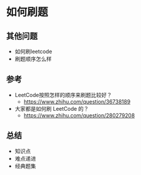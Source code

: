 # 如何刷题

## 其他问题

- 如何刷leetcode
- 刷题顺序怎么样

## 参考

- LeetCode按照怎样的顺序来刷题比较好？
  - https://www.zhihu.com/question/36738189
- 大家都是如何刷 LeetCode 的？
  - https://www.zhihu.com/question/280279208

## 总结

- 知识点
- 难点递进
- 经典题集